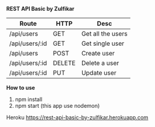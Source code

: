 **REST API Basic by Zulfikar**


|Route | HTTP | Desc
|---|---|---|
|/api/users| GET | Get all the users
|/api/users/:id | GET | Get single user
|/api/users | POST | Create user
|/api/users/:id | DELETE | Delete a user
|/api/users/:id| PUT | Update user

**How to use**

1) npm install
2) npm start (this app use nodemon)

Heroku
https://rest-api-basic-by-zulfikar.herokuapp.com
